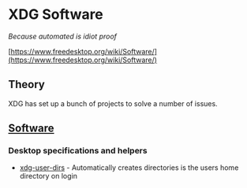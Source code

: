 # XDG Software
*Because automated is idiot proof*

[https://www.freedesktop.org/wiki/Software/](https://www.freedesktop.org/wiki/Software/)
## Theory
XDG has set up a bunch of projects to solve a number of issues.
## [Software](https://www.freedesktop.org/wiki/Software/)
### Desktop specifications and helpers
* [xdg-user-dirs](xdg-user-dirs/xdg-user-dirs.md) - Automatically creates directories is the users home directory on login